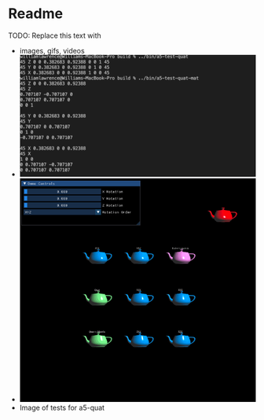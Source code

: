 # Readme

TODO: Replace this text with

* images, gifs, videos
* <img src='https://github.com/Williamlaw718/animation-toolkit/blob/main/assignments/a5-quat/assignment05_test.png' title='Quaternion ScreenShot' width='' alt='Video Walkthrough' />
* <img src='https://github.com/Williamlaw718/animation-toolkit/blob/main/assignments/a5-quat/teapot.gif' title='Teapot gif' width='' alt='Video Walkthrough' />
* Image of tests for a5-quat
